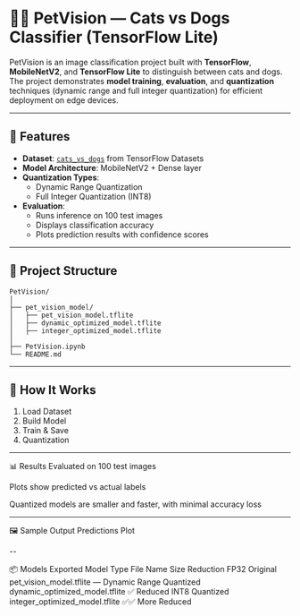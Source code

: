 # 🐶🐱 PetVision — Cats vs Dogs Classifier (TensorFlow Lite)

PetVision is an image classification project built with **TensorFlow**, **MobileNetV2**, and **TensorFlow Lite** to distinguish between cats and dogs.  
The project demonstrates **model training**, **evaluation**, and **quantization** techniques (dynamic range and full integer quantization) for efficient deployment on edge devices.

---

## 📌 Features
- **Dataset**: [`cats_vs_dogs`](https://www.tensorflow.org/datasets/catalog/cats_vs_dogs) from TensorFlow Datasets
- **Model Architecture**: MobileNetV2 + Dense layer
- **Quantization Types**:
  - Dynamic Range Quantization
  - Full Integer Quantization (INT8)
- **Evaluation**:
  - Runs inference on 100 test images
  - Displays classification accuracy
  - Plots prediction results with confidence scores

---

## 📂 Project Structure
```
PetVision/
│
├── pet_vision_model/
│   ├── pet_vision_model.tflite
│   ├── dynamic_optimized_model.tflite
│   ├── integer_optimized_model.tflite
│
├── PetVision.ipynb
└── README.md

```

---

## 🚀 How It Works
1. Load Dataset
2. Build Model
3. Train & Save
4. Quantization

---

📊 Results
Evaluated on 100 test images

Plots show predicted vs actual labels

Quantized models are smaller and faster, with minimal accuracy loss

---

🖼 Sample Output
Predictions Plot

--

📦 Models Exported
Model Type	File Name	Size Reduction
FP32 Original	pet_vision_model.tflite	—
Dynamic Range Quantized	dynamic_optimized_model.tflite	✅ Reduced
INT8 Quantized	integer_optimized_model.tflite	✅✅ More Reduced
